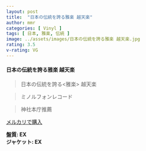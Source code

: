 ```yaml
---
layout: post
title:  "日本の伝統を誇る雅楽 越天楽"
author: mmr
categories: [ Vinyl ]
tags: [ 日本, 雅楽, 伝統 ]
image: ../assets/images/日本の伝統を誇る雅楽 越天楽.jpg
rating: 3.5
v-rating: VG
---
```


#### 日本の伝統を誇る雅楽 越天楽


> 日本の伝統を誇る<雅楽> 越天楽 

> ミノルフォンレコード 

>神社本庁推薦



[メルカリで購入](https://jp.mercari.com/item/m63383553846)


<div class="mt-4 mb-4 d-flex align-items-center">
<strong class="mr-1">盤質: EX</strong>
</div>
<div class="mt-4 mb-4 d-flex align-items-center">
<strong class="mr-1">ジャケット: EX</strong>
</div>